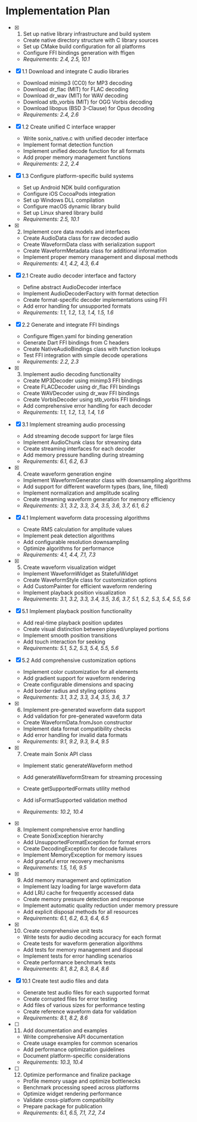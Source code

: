 # Implementation Plan

- [x] 1. Set up native library infrastructure and build system

  - Create native directory structure with C library sources
  - Set up CMake build configuration for all platforms
  - Configure FFI bindings generation with ffigen
  - _Requirements: 2.4, 2.5, 10.1_

- [x] 1.1 Download and integrate C audio libraries

  - Download minimp3 (CC0) for MP3 decoding
  - Download dr_flac (MIT) for FLAC decoding
  - Download dr_wav (MIT) for WAV decoding
  - Download stb_vorbis (MIT) for OGG Vorbis decoding
  - Download libopus (BSD 3-Clause) for Opus decoding
  - _Requirements: 2.4, 2.6_

- [x] 1.2 Create unified C interface wrapper

  - Write sonix_native.c with unified decoder interface
  - Implement format detection function
  - Implement unified decode function for all formats
  - Add proper memory management functions
  - _Requirements: 2.2, 2.4_

- [x] 1.3 Configure platform-specific build systems

  - Set up Android NDK build configuration
  - Configure iOS CocoaPods integration
  - Set up Windows DLL compilation
  - Configure macOS dynamic library build
  - Set up Linux shared library build
  - _Requirements: 2.5, 10.1_

- [x] 2. Implement core data models and interfaces

  - Create AudioData class for raw decoded audio
  - Create WaveformData class with serialization support
  - Create WaveformMetadata class for additional information
  - Implement proper memory management and disposal methods
  - _Requirements: 4.1, 4.2, 4.3, 6.4_

- [x] 2.1 Create audio decoder interface and factory

  - Define abstract AudioDecoder interface
  - Implement AudioDecoderFactory with format detection
  - Create format-specific decoder implementations using FFI
  - Add error handling for unsupported formats
  - _Requirements: 1.1, 1.2, 1.3, 1.4, 1.5, 1.6_

- [x] 2.2 Generate and integrate FFI bindings

  - Configure ffigen.yaml for binding generation
  - Generate Dart FFI bindings from C headers
  - Create NativeAudioBindings class with function lookups
  - Test FFI integration with simple decode operations
  - _Requirements: 2.2, 2.3_

- [x] 3. Implement audio decoding functionality

  - Create MP3Decoder using minimp3 FFI bindings
  - Create FLACDecoder using dr_flac FFI bindings
  - Create WAVDecoder using dr_wav FFI bindings
  - Create VorbisDecoder using stb_vorbis FFI bindings
  - Add comprehensive error handling for each decoder
  - _Requirements: 1.1, 1.2, 1.3, 1.4, 1.6_

- [x] 3.1 Implement streaming audio processing

  - Add streaming decode support for large files
  - Implement AudioChunk class for streaming data
  - Create streaming interfaces for each decoder
  - Add memory pressure handling during streaming
  - _Requirements: 6.1, 6.2, 6.3_

- [x] 4. Create waveform generation engine

  - Implement WaveformGenerator class with downsampling algorithms
  - Add support for different waveform types (bars, line, filled)
  - Implement normalization and amplitude scaling
  - Create streaming waveform generation for memory efficiency
  - _Requirements: 3.1, 3.2, 3.3, 3.4, 3.5, 3.6, 3.7, 6.1, 6.2_

- [x] 4.1 Implement waveform data processing algorithms

  - Create RMS calculation for amplitude values
  - Implement peak detection algorithms
  - Add configurable resolution downsampling
  - Optimize algorithms for performance
  - _Requirements: 4.1, 4.4, 7.1, 7.3_

- [x] 5. Create waveform visualization widget

  - Implement WaveformWidget as StatefulWidget
  - Create WaveformStyle class for customization options
  - Add CustomPainter for efficient waveform rendering
  - Implement playback position visualization
  - _Requirements: 3.1, 3.2, 3.3, 3.4, 3.5, 3.6, 3.7, 5.1, 5.2, 5.3, 5.4, 5.5, 5.6_

- [x] 5.1 Implement playback position functionality

  - Add real-time playback position updates
  - Create visual distinction between played/unplayed portions
  - Implement smooth position transitions
  - Add touch interaction for seeking
  - _Requirements: 5.1, 5.2, 5.3, 5.4, 5.5, 5.6_

- [x] 5.2 Add comprehensive customization options

  - Implement color customization for all elements
  - Add gradient support for waveform rendering
  - Create configurable dimensions and spacing
  - Add border radius and styling options
  - _Requirements: 3.1, 3.2, 3.3, 3.4, 3.5, 3.6, 3.7_

- [x] 6. Implement pre-generated waveform data support

  - Add validation for pre-generated waveform data
  - Create WaveformData.fromJson constructor
  - Implement data format compatibility checks
  - Add error handling for invalid data formats
  - _Requirements: 9.1, 9.2, 9.3, 9.4, 9.5_

- [x] 7. Create main Sonix API class

  - Implement static generateWaveform method
  - Add generateWaveformStream for streaming processing

  - Create getSupportedFormats utility method
  - Add isFormatSupported validation method
  - _Requirements: 10.2, 10.4_

- [x] 8. Implement comprehensive error handling

  - Create SonixException hierarchy
  - Add UnsupportedFormatException for format errors
  - Create DecodingException for decode failures
  - Implement MemoryException for memory issues
  - Add graceful error recovery mechanisms
  - _Requirements: 1.5, 1.6, 9.5_

- [x] 9. Add memory management and optimization

  - Implement lazy loading for large waveform data
  - Add LRU cache for frequently accessed data
  - Create memory pressure detection and response
  - Implement automatic quality reduction under memory pressure
  - Add explicit disposal methods for all resources
  - _Requirements: 6.1, 6.2, 6.3, 6.4, 6.5_

- [x] 10. Create comprehensive unit tests


  - Write tests for audio decoding accuracy for each format
  - Create tests for waveform generation algorithms
  - Add tests for memory management and disposal
  - Implement tests for error handling scenarios
  - Create performance benchmark tests
  - _Requirements: 8.1, 8.2, 8.3, 8.4, 8.6_

- [x] 10.1 Create test audio files and data

  - Generate test audio files for each supported format
  - Create corrupted files for error testing
  - Add files of various sizes for performance testing
  - Create reference waveform data for validation
  - _Requirements: 8.1, 8.2, 8.6_

- [ ] 11. Add documentation and examples

  - Write comprehensive API documentation
  - Create usage examples for common scenarios
  - Add performance optimization guidelines
  - Document platform-specific considerations
  - _Requirements: 10.3, 10.4_

- [ ] 12. Optimize performance and finalize package
  - Profile memory usage and optimize bottlenecks
  - Benchmark processing speed across platforms
  - Optimize widget rendering performance
  - Validate cross-platform compatibility
  - Prepare package for publication
  - _Requirements: 6.1, 6.5, 7.1, 7.2, 7.4_
